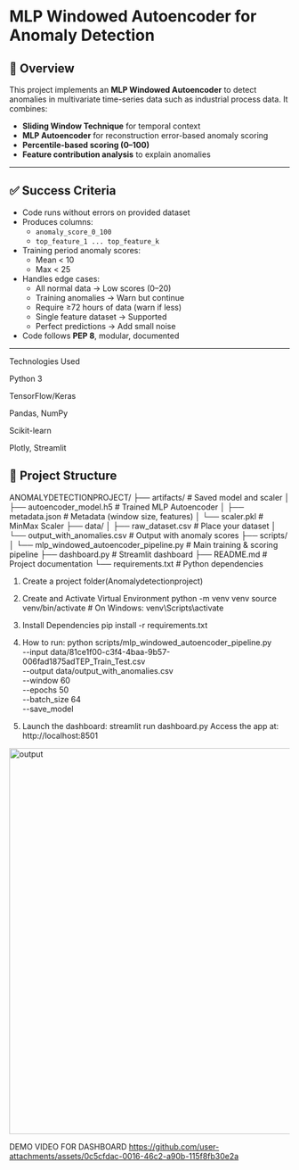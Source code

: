 # MLP Windowed Autoencoder for Anomaly Detection

## 📌 Overview
This project implements an **MLP Windowed Autoencoder** to detect anomalies in multivariate time-series data such as industrial process data. It combines:
- **Sliding Window Technique** for temporal context
- **MLP Autoencoder** for reconstruction error-based anomaly scoring
- **Percentile-based scoring (0–100)**
- **Feature contribution analysis** to explain anomalies

---

## ✅ Success Criteria
- Code runs without errors on provided dataset
- Produces columns:
  - `anomaly_score_0_100`
  - `top_feature_1 ... top_feature_k`
- Training period anomaly scores:
  - Mean < 10
  - Max < 25
- Handles edge cases:
  - All normal data → Low scores (0–20)
  - Training anomalies → Warn but continue
  - Require ≥72 hours of data (warn if less)
  - Single feature dataset → Supported
  - Perfect predictions → Add small noise
- Code follows **PEP 8**, modular, documented

---


Technologies Used

Python 3

TensorFlow/Keras

Pandas, NumPy

Scikit-learn

Plotly, Streamlit

## 📂 Project Structure
ANOMALYDETECTIONPROJECT/
├── artifacts/ # Saved model and scaler
│ ├── autoencoder_model.h5 # Trained MLP Autoencoder
│ ├── metadata.json # Metadata (window size, features)
│ └── scaler.pkl # MinMax Scaler
├── data/
│ ├── raw_dataset.csv # Place your dataset
│ └── output_with_anomalies.csv # Output with anomaly scores
├── scripts/
│ └── mlp_windowed_autoencoder_pipeline.py # Main training & scoring pipeline
├── dashboard.py # Streamlit dashboard
├── README.md # Project documentation
└── requirements.txt # Python dependencies

1) Create a project folder(Anomalydetectionproject)

2) Create and Activate Virtual Environment
python -m venv venv
source venv/bin/activate       # On Windows: venv\Scripts\activate

3) Install Dependencies
pip install -r requirements.txt

4) How to run:
python scripts/mlp_windowed_autoencoder_pipeline.py \
  --input data/81ce1f00-c3f4-4baa-9b57-006fad1875adTEP_Train_Test.csv \
  --output data/output_with_anomalies.csv \
  --window 60 \
  --epochs 50 \
  --batch_size 64 \
  --save_model

5) Launch the dashboard:
streamlit run dashboard.py
Access the app at: http://localhost:8501


<img width="785" height="692" alt="output " src="https://github.com/user-attachments/assets/d3d84e84-5943-4c72-8f7f-3c870011bc78" />


DEMO VIDEO FOR DASHBOARD
https://github.com/user-attachments/assets/0c5cfdac-0016-46c2-a90b-115f8fb30e2a



